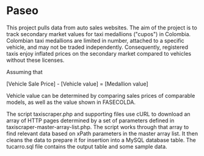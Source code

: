 # Paseo

This project pulls data from auto sales websites. The aim of the project is to track secondary market values for taxi medallions ("cupos") 
in Colombia. Colombian taxi medallions are limited in number, attached to a specific vehicle, and may not be traded independently. Consequently, registered taxis enjoy inflated prices on the secondary market compared to vehicles without these licenses.

Assuming that 

[Vehicle Sale Price] - [Vehicle value] = [Medallion value]

Vehicle value can be determined by comparing sales prices of comparable models, as well as the value shown in FASECOLDA. 

The script taxiscraper.php and supporting files use cURL to download an array of HTTP pages determined by a set of parameters defined in taxiscraper-master-array-list.php. The script works through that array to find relevant data based on xPath parameters in the master array list. It then cleans the data to prepare it for insertion into a MySQL database table. The tucarro.sql file contains the output table and some sample data.
